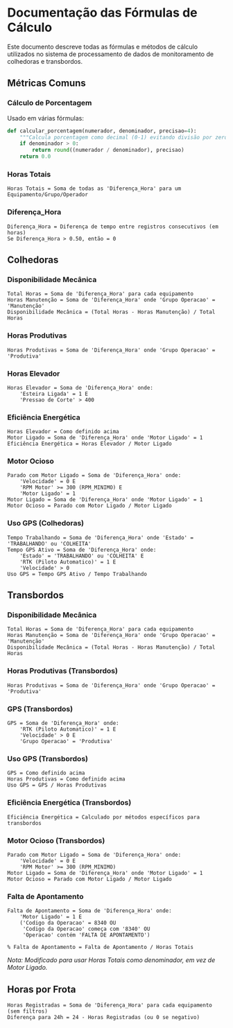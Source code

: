 # Documentação das Fórmulas de Cálculo

Este documento descreve todas as fórmulas e métodos de cálculo utilizados no sistema de processamento de dados de monitoramento de colhedoras e transbordos.

## Métricas Comuns

### Cálculo de Porcentagem
Usado em várias fórmulas:
```python
def calcular_porcentagem(numerador, denominador, precisao=4):
    """Calcula porcentagem como decimal (0-1) evitando divisão por zero."""
    if denominador > 0:
        return round((numerador / denominador), precisao)
    return 0.0
```

### Horas Totais
```
Horas Totais = Soma de todas as 'Diferença_Hora' para um Equipamento/Grupo/Operador
```

### Diferença_Hora
```
Diferença_Hora = Diferença de tempo entre registros consecutivos (em horas)
Se Diferença_Hora > 0.50, então = 0
```

## Colhedoras

### Disponibilidade Mecânica
```
Total Horas = Soma de 'Diferença_Hora' para cada equipamento
Horas Manutenção = Soma de 'Diferença_Hora' onde 'Grupo Operacao' = 'Manutenção'
Disponibilidade Mecânica = (Total Horas - Horas Manutenção) / Total Horas
```

### Horas Produtivas
```
Horas Produtivas = Soma de 'Diferença_Hora' onde 'Grupo Operacao' = 'Produtiva'
```

### Horas Elevador
```
Horas Elevador = Soma de 'Diferença_Hora' onde:
    'Esteira Ligada' = 1 E
    'Pressao de Corte' > 400
```

### Eficiência Energética
```
Horas Elevador = Como definido acima
Motor Ligado = Soma de 'Diferença_Hora' onde 'Motor Ligado' = 1
Eficiência Energética = Horas Elevador / Motor Ligado
```

### Motor Ocioso
```
Parado com Motor Ligado = Soma de 'Diferença_Hora' onde:
    'Velocidade' = 0 E
    'RPM Motor' >= 300 (RPM_MINIMO) E
    'Motor Ligado' = 1
Motor Ligado = Soma de 'Diferença_Hora' onde 'Motor Ligado' = 1
Motor Ocioso = Parado com Motor Ligado / Motor Ligado
```

### Uso GPS (Colhedoras)
```
Tempo Trabalhando = Soma de 'Diferença_Hora' onde 'Estado' = 'TRABALHANDO' ou 'COLHEITA'
Tempo GPS Ativo = Soma de 'Diferença_Hora' onde:
    'Estado' = 'TRABALHANDO' ou 'COLHEITA' E
    'RTK (Piloto Automatico)' = 1 E
    'Velocidade' > 0
Uso GPS = Tempo GPS Ativo / Tempo Trabalhando
```

## Transbordos

### Disponibilidade Mecânica
```
Total Horas = Soma de 'Diferença_Hora' para cada equipamento
Horas Manutenção = Soma de 'Diferença_Hora' onde 'Grupo Operacao' = 'Manutenção'
Disponibilidade Mecânica = (Total Horas - Horas Manutenção) / Total Horas
```

### Horas Produtivas (Transbordos)
```
Horas Produtivas = Soma de 'Diferença_Hora' onde 'Grupo Operacao' = 'Produtiva'
```

### GPS (Transbordos)
```
GPS = Soma de 'Diferença_Hora' onde:
    'RTK (Piloto Automatico)' = 1 E
    'Velocidade' > 0 E
    'Grupo Operacao' = 'Produtiva'
```

### Uso GPS (Transbordos)
```
GPS = Como definido acima
Horas Produtivas = Como definido acima
Uso GPS = GPS / Horas Produtivas
```

### Eficiência Energética (Transbordos)
```
Eficiência Energética = Calculado por métodos específicos para transbordos
```

### Motor Ocioso (Transbordos)
```
Parado com Motor Ligado = Soma de 'Diferença_Hora' onde:
    'Velocidade' = 0 E
    'RPM Motor' >= 300 (RPM_MINIMO)
Motor Ligado = Soma de 'Diferença_Hora' onde 'Motor Ligado' = 1
Motor Ocioso = Parado com Motor Ligado / Motor Ligado
```

### Falta de Apontamento
```
Falta de Apontamento = Soma de 'Diferença_Hora' onde:
    'Motor Ligado' = 1 E
    ('Codigo da Operacao' = 8340 OU
     'Codigo da Operacao' começa com '8340' OU
     'Operacao' contém 'FALTA DE APONTAMENTO')

% Falta de Apontamento = Falta de Apontamento / Horas Totais
```
*Nota: Modificado para usar Horas Totais como denominador, em vez de Motor Ligado.*

## Horas por Frota

```
Horas Registradas = Soma de 'Diferença_Hora' para cada equipamento (sem filtros)
Diferença para 24h = 24 - Horas Registradas (ou 0 se negativo)
``` 